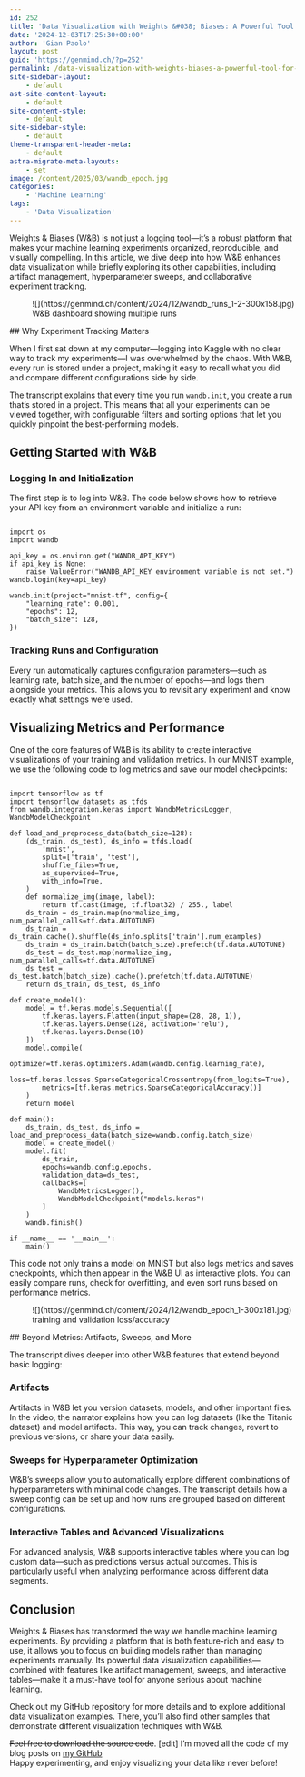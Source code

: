 ```yaml
---
id: 252
title: 'Data Visualization with Weights &#038; Biases: A Powerful Tool for Tracking and Organizing ML Experiments'
date: '2024-12-03T17:25:30+00:00'
author: 'Gian Paolo'
layout: post
guid: 'https://genmind.ch/?p=252'
permalink: /data-visualization-with-weights-biases-a-powerful-tool-for-tracking-and-organizing-ml-experiments/
site-sidebar-layout:
    - default
ast-site-content-layout:
    - default
site-content-style:
    - default
site-sidebar-style:
    - default
theme-transparent-header-meta:
    - default
astra-migrate-meta-layouts:
    - set
image: /content/2025/03/wandb_epoch.jpg
categories:
    - 'Machine Learning'
tags:
    - 'Data Visualization'
---
```


Weights &amp; Biases (W&amp;B) is not just a logging tool—it’s a robust platform that makes your machine learning experiments organized, reproducible, and visually compelling. In this article, we dive deep into how W&amp;B enhances data visualization while briefly exploring its other capabilities, including artifact management, hyperparameter sweeps, and collaborative experiment tracking.

<figure aria-describedby="caption-attachment-261" class="wp-caption aligncenter" id="attachment_261" style="width: 607px">![](https://genmind.ch/content/2024/12/wandb_runs_1-2-300x158.jpg)<figcaption class="wp-caption-text" id="caption-attachment-261">W&amp;B dashboard showing multiple runs</figcaption></figure>## Why Experiment Tracking Matters

When I first sat down at my computer—logging into Kaggle with no clear way to track my experiments—I was overwhelmed by the chaos. With W&amp;B, every run is stored under a project, making it easy to recall what you did and compare different configurations side by side.

The transcript explains that every time you run `wandb.init`, you create a run that’s stored in a project. This means that all your experiments can be viewed together, with configurable filters and sorting options that let you quickly pinpoint the best-performing models.

## Getting Started with W&amp;B

### Logging In and Initialization

The first step is to log into W&amp;B. The code below shows how to retrieve your API key from an environment variable and initialize a run:

```

import os
import wandb

api_key = os.environ.get("WANDB_API_KEY")
if api_key is None:
    raise ValueError("WANDB_API_KEY environment variable is not set.")
wandb.login(key=api_key)

wandb.init(project="mnist-tf", config={
    "learning_rate": 0.001,
    "epochs": 12,
    "batch_size": 128,
})
```

### Tracking Runs and Configuration

Every run automatically captures configuration parameters—such as learning rate, batch size, and the number of epochs—and logs them alongside your metrics. This allows you to revisit any experiment and know exactly what settings were used.

## Visualizing Metrics and Performance

One of the core features of W&amp;B is its ability to create interactive visualizations of your training and validation metrics. In our MNIST example, we use the following code to log metrics and save our model checkpoints:

```

import tensorflow as tf
import tensorflow_datasets as tfds
from wandb.integration.keras import WandbMetricsLogger, WandbModelCheckpoint

def load_and_preprocess_data(batch_size=128):
    (ds_train, ds_test), ds_info = tfds.load(
        'mnist',
        split=['train', 'test'],
        shuffle_files=True,
        as_supervised=True,
        with_info=True,
    )
    def normalize_img(image, label):
        return tf.cast(image, tf.float32) / 255., label
    ds_train = ds_train.map(normalize_img, num_parallel_calls=tf.data.AUTOTUNE)
    ds_train = ds_train.cache().shuffle(ds_info.splits['train'].num_examples)
    ds_train = ds_train.batch(batch_size).prefetch(tf.data.AUTOTUNE)
    ds_test = ds_test.map(normalize_img, num_parallel_calls=tf.data.AUTOTUNE)
    ds_test = ds_test.batch(batch_size).cache().prefetch(tf.data.AUTOTUNE)
    return ds_train, ds_test, ds_info

def create_model():
    model = tf.keras.models.Sequential([
        tf.keras.layers.Flatten(input_shape=(28, 28, 1)),
        tf.keras.layers.Dense(128, activation='relu'),
        tf.keras.layers.Dense(10)
    ])
    model.compile(
        optimizer=tf.keras.optimizers.Adam(wandb.config.learning_rate),
        loss=tf.keras.losses.SparseCategoricalCrossentropy(from_logits=True),
        metrics=[tf.keras.metrics.SparseCategoricalAccuracy()]
    )
    return model

def main():
    ds_train, ds_test, ds_info = load_and_preprocess_data(batch_size=wandb.config.batch_size)
    model = create_model()
    model.fit(
        ds_train,
        epochs=wandb.config.epochs,
        validation_data=ds_test,
        callbacks=[
            WandbMetricsLogger(),
            WandbModelCheckpoint("models.keras")
        ]
    )
    wandb.finish()

if __name__ == '__main__':
    main()

```

This code not only trains a model on MNIST but also logs metrics and saves checkpoints, which then appear in the W&amp;B UI as interactive plots. You can easily compare runs, check for overfitting, and even sort runs based on performance metrics.

<figure aria-describedby="caption-attachment-263" class="wp-caption aligncenter" id="attachment_263" style="width: 549px">![](https://genmind.ch/content/2024/12/wandb_epoch_1-300x181.jpg)<figcaption class="wp-caption-text" id="caption-attachment-263">training and validation loss/accuracy</figcaption></figure>## Beyond Metrics: Artifacts, Sweeps, and More

The transcript dives deeper into other W&amp;B features that extend beyond basic logging:

### Artifacts

Artifacts in W&amp;B let you version datasets, models, and other important files. In the video, the narrator explains how you can log datasets (like the Titanic dataset) and model artifacts. This way, you can track changes, revert to previous versions, or share your data easily.

### Sweeps for Hyperparameter Optimization

W&amp;B’s sweeps allow you to automatically explore different combinations of hyperparameters with minimal code changes. The transcript details how a sweep config can be set up and how runs are grouped based on different configurations.

### Interactive Tables and Advanced Visualizations

For advanced analysis, W&amp;B supports interactive tables where you can log custom data—such as predictions versus actual outcomes. This is particularly useful when analyzing performance across different data segments.

## Conclusion

Weights &amp; Biases has transformed the way we handle machine learning experiments. By providing a platform that is both feature-rich and easy to use, it allows you to focus on building models rather than managing experiments manually. Its powerful data visualization capabilities—combined with features like artifact management, sweeps, and interactive tables—make it a must-have tool for anyone serious about machine learning.

Check out my GitHub repository for more details and to explore additional data visualization examples. There, you’ll also find other samples that demonstrate different visualization techniques with W&amp;B.

<del>Feel free to download the source code</del>. \[edit\] I’m moved all the code of my blog posts on [my GitHub](https://github.com/gsantopaolo/dataviz)  
Happy experimenting, and enjoy visualizing your data like never before!
